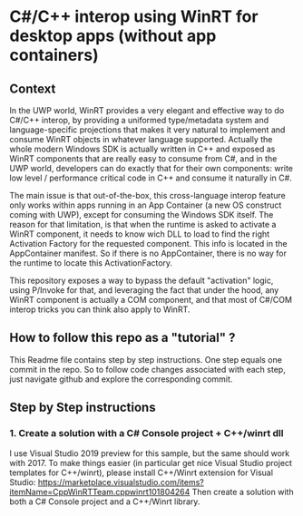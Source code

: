 # C#/C++ interop using WinRT for desktop apps (without app containers)

## Context

In the UWP world, WinRT provides a very elegant and effective way to do C#/C++ interop, by providing a uniformed type/metadata system and language-specific projections that makes it very natural to implement and consume WinRT objects in whatever language supported. Actually the whole modern Windows SDK is actually written in C++ and exposed as WinRT components that are really easy to consume from C#, and in the UWP world, developers can do exactly that for their own components: write low level / performance critical code in C++ and consume it naturally in C#.

The main issue is that out-of-the-box, this cross-language interop feature only works within apps running in an App Container (a new OS construct coming with UWP), except for consuming the Windows SDK itself. The reason for that limitation, is that when the runtime is asked to activate a WinRT component, it needs to know wich DLL to load to find the right Activation Factory for the requested component. This info is located in the AppContainer manifest. So if there is no AppContainer, there is no way for the runtime to locate this ActivationFactory.

This repository exposes a way to bypass the default "activation" logic, using P/Invoke for that, and leveraging the fact that under the hood, any WinRT component is actually a COM component, and that most of C#/COM interop tricks you can think also apply to WinRT.

## How to follow this repo as a "tutorial" ?

This Readme file contains step by step instructions. One step equals one commit in the repo. So to follow code changes associated with each step, just navigate github and explore the corresponding commit.

## Step by Step instructions

### 1. Create a solution with a C# Console project + C++/winrt dll

I use Visual Studio 2019 preview for this sample, but the same should work with 2017.
To make things easier (in particular get nice Visual Studio project templates for C++/winrt), please install C++/Winrt extension for Visual Studio: https://marketplace.visualstudio.com/items?itemName=CppWinRTTeam.cppwinrt101804264
Then create a solution with both a C# Console project and a C++/Winrt library. 